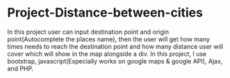 # Project-Distance-between-cities
  In this project user can input destination point and origin point(Autocomplete the places name), 
  then the user will get how many times needs to reach the destination point and how many distance 
  user will cover which will show in the map alongside a div. In this project, I use bootstrap, 
  javascript(Especially works on google maps & google API), Ajax, and PHP.
